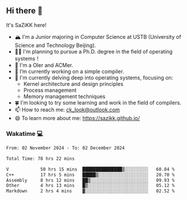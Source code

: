 ## Hi there 👋

It's SaZiKK here!

- 🏔️ I'm a Junior majoring in Computer Science  at USTB (University of Science and Technology Beijing).
- 🧑‍🎓 I'm planning to pursue a Ph.D. degree in the field of operating systems！
- 🚀 I'm a OIer and ACMer.
- 🔭 I’m currently working on a simple compiler.
- 🌱 I'm currently delving deep into operating systems, focusing on:
  - Kernel architecture and design principles
  - Process management
  - Memory management techniques
- 🍀 I'm looking to try some learning and work in the field of compilers.
- 📫 How to reach me: ck_look@outlook.com
- 😄 To learn more about me: https://sazikk.github.io/

  
<!--
**SaZiKK/SaZiKK** is a ✨ _special_ ✨ repository because its `README.md` (this file) appears on your GitHub profile.

Here are some ideas to get you started:

- 🔭 I’m currently working on ...
- 🌱 I’m currently learning ...
- 👯 I’m looking to collaborate on ...
- 🤔 I’m looking for help with ...
- 💬 Ask me about ...
- 📫 How to reach me: ...
- 😄 Pronouns: ...
- ⚡ Fun fact: ...
-->

### Wakatime 💻

<!--START_SECTION:waka-->

```txt
From: 02 November 2024 - To: 02 December 2024

Total Time: 78 hrs 22 mins

V            50 hrs 15 mins  ███████████████▒░░░░░░░░░   60.84 %
C++          17 hrs 5 mins   █████▒░░░░░░░░░░░░░░░░░░░   20.70 %
Assembly     8 hrs 12 mins   ██▒░░░░░░░░░░░░░░░░░░░░░░   09.93 %
Other        4 hrs 13 mins   █▒░░░░░░░░░░░░░░░░░░░░░░░   05.12 %
Markdown     2 hrs 4 mins    ▓░░░░░░░░░░░░░░░░░░░░░░░░   02.52 %
```

<!--END_SECTION:waka-->
